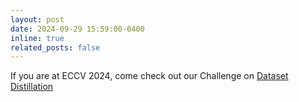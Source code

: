 ```yaml
---
layout: post
date: 2024-09-29 15:59:00-0400
inline: true
related_posts: false
---
```


If you are at ECCV 2024, come check out our Challenge on [Dataset Distillation](https://dd-challenge-main.vercel.app/#/)